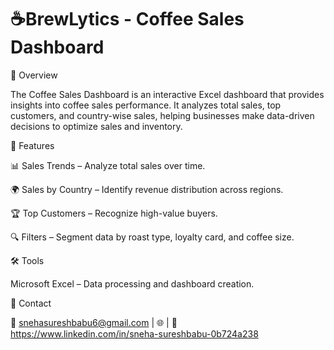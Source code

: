 
# ☕BrewLytics - Coffee Sales Dashboard

📌 Overview

The Coffee Sales Dashboard is an interactive Excel dashboard that provides insights into coffee sales performance. It analyzes total sales, top customers, and country-wise sales, helping businesses make data-driven decisions to optimize sales and inventory.

🔹 Features

📊 Sales Trends – Analyze total sales over time.

🌍 Sales by Country – Identify revenue distribution across regions.

🏆 Top Customers – Recognize high-value buyers.

🔍 Filters – Segment data by roast type, loyalty card, and coffee size.


🛠️ Tools

Microsoft Excel – Data processing and dashboard creation.


📩 Contact

📧 snehasureshbabu6@gmail.com | 🌐 | 
💼 https://www.linkedin.com/in/sneha-sureshbabu-0b724a238


